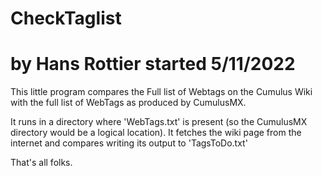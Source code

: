 # CheckTaglist
# by Hans Rottier started 5/11/2022

This little program compares the Full list of Webtags on the Cumulus Wiki with the full list of WebTags as produced by CumulusMX. 

It runs in a directory where 'WebTags.txt' is present (so the CumulusMX directory would be a logical location). 
It fetches the wiki page from the internet and compares writing its output to 'TagsToDo.txt'

That's all folks.

